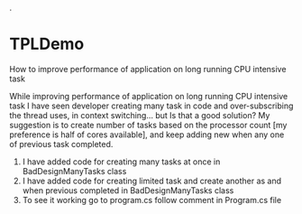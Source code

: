 .
# TPLDemo
How to improve performance of application on long running CPU intensive task

While improving performance of application on long running CPU intensive task I have seen developer creating many task in code and 
over-subscribing the thread uses, in context switching... but Is that a good solution? 
My suggestion is to create number of tasks based on the processor count [my preference is half of cores available], 
and keep adding new when any one of previous task completed. 

1. I have added code for creating many tasks at once in BadDesignManyTasks class
2. I have added code for creating limited task and create another as and when previous completed in BadDesignManyTasks class
3. To see it working go to program.cs follow comment in Program.cs file
            
